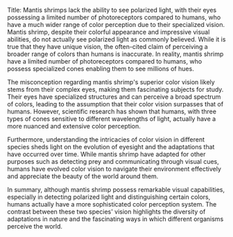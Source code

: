 Title: Mantis shrimps lack the ability to see polarized light, with their eyes possessing a limited number of photoreceptors compared to humans, who have a much wider range of color perception due to their specialized vision.
Mantis shrimp, despite their colorful appearance and impressive visual abilities, do not actually see polarized light as commonly believed. While it is true that they have unique vision, the often-cited claim of perceiving a broader range of colors than humans is inaccurate. In reality, mantis shrimp have a limited number of photoreceptors compared to humans, who possess specialized cones enabling them to see millions of hues.

The misconception regarding mantis shrimp's superior color vision likely stems from their complex eyes, making them fascinating subjects for study. Their eyes have specialized structures and can perceive a broad spectrum of colors, leading to the assumption that their color vision surpasses that of humans. However, scientific research has shown that humans, with three types of cones sensitive to different wavelengths of light, actually have a more nuanced and extensive color perception.

Furthermore, understanding the intricacies of color vision in different species sheds light on the evolution of eyesight and the adaptations that have occurred over time. While mantis shrimp have adapted for other purposes such as detecting prey and communicating through visual cues, humans have evolved color vision to navigate their environment effectively and appreciate the beauty of the world around them.

In summary, although mantis shrimp possess remarkable visual capabilities, especially in detecting polarized light and distinguishing certain colors, humans actually have a more sophisticated color perception system. The contrast between these two species' vision highlights the diversity of adaptations in nature and the fascinating ways in which different organisms perceive the world.